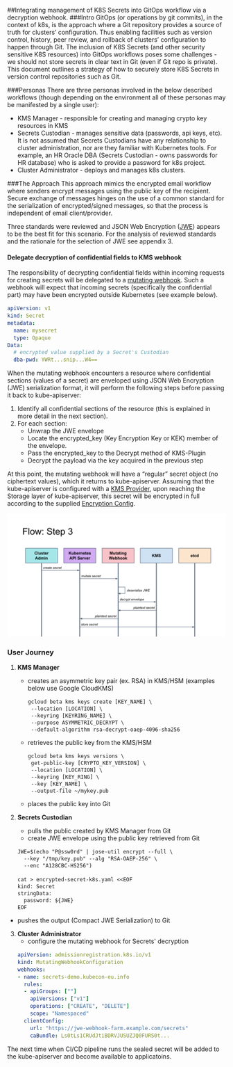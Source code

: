 
##Integrating management of K8S Secrets into GitOps workflow via a decryption webhook.
###Intro
GitOps (or operations by git commits), in the context of k8s, is the approach where a Git repository provides a source of truth for clusters’ configuration. Thus enabling facilities such as version control, history, peer review, and rollback of clusters’ configuration to happen through Git. The inclusion of K8S Secrets (and other security sensitive K8S resources) into GitOps workflows poses some challenges - we should not store secrets in clear text in Git (even if Git repo is private). This document outlines a strategy of how to securely store K8S Secrets in version control repositories such as Git.

###Personas
There are three personas involved in the below described workflows (though depending on the environment all of these personas may be manifested by a single user):
* KMS Manager - responsible for creating and managing crypto key resources in KMS 
* Secrets Custodian - manages sensitive data (passwords, api keys, etc). It is not assumed that Secrets Custodians have any relationship to cluster administration, nor are they familiar with Kubernetes tools. For example, an HR Oracle DBA (Secrets Custodian - owns passwords for HR database) who is asked to provide a password for k8s project.
* Cluster Administrator - deploys and manages k8s clusters.


###The Approach
This approach mimics the encrypted email workflow where senders encrypt messages using the public key of the recipient. Secure exchange of messages hinges on the use of a common standard for the serialization of encrypted/signed messages, so that the process is independent of email client/provider.

Three standards were reviewed and JSON Web Encryption ([JWE](https://tools.ietf.org/html/rfc7516)) appears to be the best fit for this scenario. For the analysis of reviewed standards and the rationale for the selection of JWE see appendix 3.

#### Delegate decryption of confidential fields to KMS webhook
The responsibility of decrypting confidential fields within incoming requests for creating secrets will be delegated to a [mutating webhook](https://kubernetes.io/docs/reference/access-authn-authz/extensible-admission-controllers/). Such a webhook will expect that incoming secrets (specifically the confidential part) may have been encrypted outside Kubernetes (see example below).

```yaml
apiVersion: v1
kind: Secret
metadata:
  name: mysecret
  type: Opaque
Data:
  # encrypted value supplied by a Secret's Custodian
  dba-pwd: YWRt...snip...W4==
```

When the mutating webhook encounters a resource where confidential sections (values of a secret) are enveloped using JSON Web Encryption (JWE) serialization format, it will perform the following steps before passing it back to kube-apiserver:
1. Identify all confidential sections of the resource (this is explained in more detail in the next section).
2. For each section:
    - Unwrap the JWE envelope
    - Locate the encrypted_key (Key Encryption Key or KEK) member of the envelope.
    - Pass the encrypted_key to the Decrypt method of KMS-Plugin
    - Decrypt the payload via the key acquired in the previous step

At this point, the mutating webhook will have a “regular” secret object (no ciphertext values), which it returns to kube-apiserver. 
Assuming that the kube-apiserver is configured with a [KMS Provider](https://kubernetes.io/docs/tasks/administer-cluster/kms-provider/), upon reaching the Storage layer of kube-apiserver, this secret will be encrypted in full according to the supplied [Encryption Config](https://kubernetes.io/docs/tasks/administer-cluster/kms-provider/#encrypting-your-data-with-the-kms-provider).

![](website/images/uml-1.png)
 
### User Journey

1. **KMS Manager**
     - creates an asymmetric key pair (ex. RSA) in KMS/HSM (examples below use Google CloudKMS)
         ```shell script
        gcloud beta kms keys create [KEY_NAME] \
          --location [LOCATION] \
          --keyring [KEYRING_NAME] \
          --purpose ASYMMETRIC_DECRYPT \
          --default-algorithm rsa-decrypt-oaep-4096-sha256
        ```
     - retrieves the public key from the KMS/HSM
         ```shell script
        gcloud beta kms keys versions \
          get-public-key [CRYPTO_KEY_VERSION] \
          --location [LOCATION] \
          --keyring [KEY_RING] \
          --key [KEY_NAME] \
          --output-file ~/mykey.pub
        
        ```
      - places the public key into Git

2. **Secrets Custodian**
    - pulls the public created by KMS Manager from Git
    - create JWE envelope using the public key retrieved from Git
    ```shell script
    JWE=$(echo "P@ssw0rd" | jose-util encrypt --full \
      --key "/tmp/key.pub" --alg "RSA-OAEP-256" \
      --enc "A128CBC-HS256")
    
    cat > encrypted-secret-k8s.yaml <<EOF
    kind: Secret
    stringData:
      password: ${JWE}
    EOF
    ```
  - pushes the output (Compact JWE Serialization) to Git
3. **Cluster Administrator**
    - configure the mutating webhook for Secrets' decryption
    ```yaml
    apiVersion: admissionregistration.k8s.io/v1
    kind: MutatingWebhookConfiguration
    webhooks:
    - name: secrets-demo.kubecon-eu.info
      rules:
      - apiGroups: [""]
        apiVersions: ["v1"]
        operations: ["CREATE", "DELETE"]
        scope: "Namespaced"
      clientConfig:
        url: "https://jwe-webhook-farm.example.com/secrets"
        caBundle: Ls0tLs1CRUdJtiBDRVJUSUZJQ0FURS0t...
    ```

The next time when CI/CD pipeline runs the sealed secret will be added to the kube-apiserver and become available to applicatoins.
